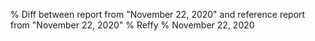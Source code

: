 % Diff between report from "November 22, 2020" and reference report from "November 22, 2020"
% Reffy
% November 22, 2020

